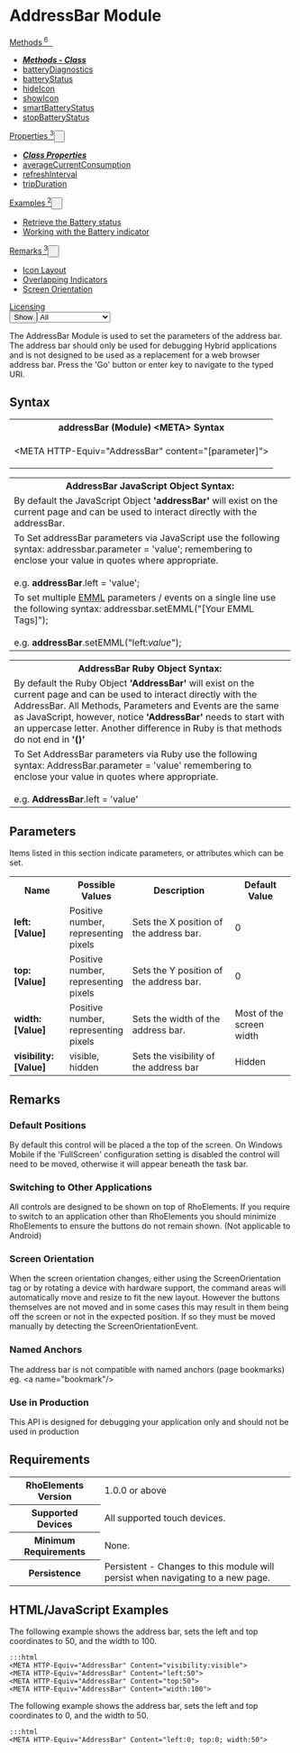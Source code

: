 # AddressBar Module
<div class="btn-group"><a href="#Methods" class="btn"><i class="icon-cog"></i> Methods<sup>&nbsp;6</sub></a><a class="btn dropdown-toggle" data-toggle="dropdown" data-target="#" href="#Methods" >  <span class="caret"></span>&nbsp;</a><ul class="dropdown-menu" style="max-height: 500px;overflow: auto;"><li class="disabled"><a tabindex="-1" href="#"><b><i>Methods - Class</i></b></a><li><a href="#mbatteryDiagnostics" data-target="cMethodbatteryDiagnostics" class="autouncollapse">batteryDiagnostics</a></li><li><a href="#mbatteryStatus" data-target="cMethodbatteryStatus" class="autouncollapse">batteryStatus</a></li><li><a href="#mhideIcon" data-target="cMethodhideIcon" class="autouncollapse">hideIcon</a></li><li><a href="#mshowIcon" data-target="cMethodshowIcon" class="autouncollapse">showIcon</a></li><li><a href="#msmartBatteryStatus" data-target="cMethodsmartBatteryStatus" class="autouncollapse">smartBatteryStatus</a></li><li><a href="#mstopBatteryStatus" data-target="cMethodstopBatteryStatus" class="autouncollapse">stopBatteryStatus</a></li></li></ul></div><div class="btn-group"><a href="#Properties" class="btn"><i class="icon-list"></i> Properties<sup>&nbsp;3</sup></a><button href="#" class="btn dropdown-toggle" data-toggle="dropdown">  <span class="caret"></span>&nbsp;</button><ul class="dropdown-menu" style="max-height: 500px;overflow: auto;"><li class="disabled"><a tabindex="-1" href="#"><b><i>Class Properties</i></b></a><li><a href="#paverageCurrentConsumption" data-target="cPropertyaverageCurrentConsumption" class="autouncollapse">averageCurrentConsumption</a></li><li><a href="#prefreshInterval" data-target="cPropertyrefreshInterval" class="autouncollapse">refreshInterval</a></li><li><a href="#ptripDuration" data-target="cPropertytripDuration" class="autouncollapse">tripDuration</a></li></li></ul></div><div class="btn-group"><a href="#Examples" class="btn"><i class="icon-edit"></i> Examples<sup>&nbsp;2</sup></a><button href="#" class="btn dropdown-toggle" data-toggle="dropdown">  <span class="caret"></span>&nbsp;</button><ul class="dropdown-menu" style="max-height: 500px;overflow: auto;"><li><a href="#e0" data-target="eExample0" class="autouncollapse">Retrieve the Battery status</a></li><li><a href="#e1" data-target="eExample1" class="autouncollapse">Working with the Battery indicator</a></li></ul></div><div class="btn-group"><a href="#Remarks" class="btn"><i class="icon-warning-sign"></i> Remarks<sup>&nbsp;3</sup></a><button href="#" class="btn dropdown-toggle" data-toggle="dropdown">  <span class="caret"></span>&nbsp;</button><ul class="dropdown-menu" style="max-height: 500px;overflow: auto;"><li><a href="#r0" data-target="rRemark0" class="autouncollapse">Icon Layout</a></li><li><a href="#r1" data-target="rRemark1" class="autouncollapse">Overlapping Indicators</a></li><li><a href="#r2" data-target="rRemark2" class="autouncollapse">Screen Orientation</a></li></ul></div><div class="btn-group"><a href="#License" class="btn"><i class="icon-shopping-cart"></i> Licensing</a></div><div class="btn-group pull-right"><button class="btn dropdown-toggle" id="apiFilterBtn" data-toggle="dropdown" href="#" title="Filter Properties and Methods"><i class="icon-filter "></i>Show</button><select id="apiFilter" class="dropdown-menu apiFilter"><option value="all">All</option><option value="js">JavaScript</option><option value="ruby">Ruby</option><option value="android">Android</option><option value="ios">iOS</option><option value="wm">Windows Mobile</option><option value="wp8">Windows Phone 8</option><option value="w32">Windows Desktop</option><option value="msi">MSI Only</option></select></div><div  id="apibody" style="overflow:auto;padding-right: 5px;">

<p>The AddressBar Module is used to set the parameters of the address bar. The address bar should only be used for debugging Hybrid applications and is not designed to be used as a replacement for a web browser address bar. Press the 'Go' button or enter key to navigate to the typed URI.</p>

<h2>Syntax</h2>

<table class="re-table">
	<tr>
		<th class="tableHeading">addressBar (Module) &lt;META&gt; Syntax</th>
	</tr>
	<tr>
		<td class="clsSyntaxCells clsOddRow"><p>&lt;META HTTP-Equiv="AddressBar" content="[parameter]"&gt;</p></td>
	</tr>
</table>

<table class="re-table">
	<tr>
		<th class="tableHeading">AddressBar JavaScript Object Syntax:</th>
	</tr>
	<tr>
		<td class="clsSyntaxCells clsOddRow">
			By default the JavaScript Object <b>'addressBar'</b> will exist on the current page and can be used to interact directly with the addressBar.
		</td>
	</tr>
	<tr>
		<td class="clsSyntaxCells clsEvenRow">
			To Set addressBar parameters via JavaScript use the following syntax: addressbar.parameter = 'value'; remembering to enclose your value in quotes where appropriate.
			<br/><br/>
			e.g. <b>addressBar</b>.left = 'value';
		</td>
	</tr>
	<tr>
		<td class="clsSyntaxCells clsOddRow">
			To set multiple <a href="/rhoelements/EMMLOverview">EMML</a> parameters / events on a single line use the following syntax: addressbar.setEMML("[Your EMML Tags]");
			<br/><br/>
			e.g. <b>addressBar</b>.setEMML("left:<i>value</i>");
		</td>
	</tr>
</table>

<table class="re-table">
	<tr>
		<th class="tableHeading">AddressBar Ruby Object Syntax:</th>
	</tr>
	<tr>
		<td class="clsSyntaxCells clsOddRow">
			By default the Ruby Object <b>'AddressBar'</b> will exist on the current page and can be used to interact directly with the AddressBar. All Methods, Parameters and Events are the same as JavaScript, however, notice <b>'AddressBar'</b> needs to start with an uppercase letter. Another difference in Ruby is that methods do not end in <b>'()'</b>
		</td>
	</tr>
	<tr>
		<td class="clsSyntaxCells clsEvenRow">
			To Set AddressBar parameters via Ruby use the following syntax: AddressBar.parameter = 'value' remembering to enclose your value in quotes where appropriate.
			<br/><br/>
			e.g. <b>AddressBar</b>.left = 'value'
		</td>
	</tr>
</table>

## Parameters
Items listed in this section indicate parameters, or attributes which can be set.

<table class="re-table"><col width="20%"/><col width="20%"/><col width="38%"/><col width="22%"/>
	<tr>
		<th class="tableHeading">Name</th>
		<th class="tableHeading">Possible Values</th>
		<th class="tableHeading">Description</th>
		<th class="tableHeading">Default Value</th>
	</tr>
	<tr>
		<td class="clsSyntaxCells clsOddRow"><b>left:[Value]</b></td>
		<td class="clsSyntaxCells clsOddRow">Positive number, representing pixels</td>
		<td class="clsSyntaxCells clsOddRow">Sets the X position of the address bar.</td>
		<td class="clsSyntaxCells clsOddRow">0</td></tr><tr><td class="clsSyntaxCells clsEvenRow"><b>top:[Value]</b></td>
		<td class="clsSyntaxCells clsEvenRow">Positive number, representing pixels</td>
		<td class="clsSyntaxCells clsEvenRow">Sets the Y position of the address bar.</td>
		<td class="clsSyntaxCells clsEvenRow">0</td></tr><tr><td class="clsSyntaxCells clsOddRow"><b>width:[Value]</b></td>
		<td class="clsSyntaxCells clsOddRow">Positive number, representing pixels</td>
		<td class="clsSyntaxCells clsOddRow">Sets the width of the address bar.</td>
		<td class="clsSyntaxCells clsOddRow">Most of the screen width</td>
	</tr>
	<tr>
		<td class="clsSyntaxCells clsEvenRow"><b>visibility:[Value]</b></td>
		<td class="clsSyntaxCells clsEvenRow">visible, hidden</td>
		<td class="clsSyntaxCells clsEvenRow">Sets the visibility of the address bar</td>
		<td class="clsSyntaxCells clsEvenRow">Hidden</td>
	</tr>
</table>

## Remarks
### Default Positions
By default this control will be placed a the top of the screen. On Windows Mobile if the 'FullScreen' configuration setting is disabled the control will need to be moved, otherwise it will appear beneath the task bar.

### Switching to Other Applications
All controls are designed to be shown on top of RhoElements. If you require to switch to an application other than RhoElements you should minimize RhoElements to ensure the buttons do not remain shown. (Not applicable to Android)

### Screen Orientation
When the screen orientation changes, either using the ScreenOrientation tag or by rotating a device with hardware support, the command areas will automatically move and resize to fit the new layout. However the buttons themselves are not moved and in some cases this may result in them being off the screen or not in the expected position. If so they must be moved manually by detecting the ScreenOrientationEvent.

### Named Anchors
The address bar is not compatible with named anchors (page bookmarks) eg. &lt;a name="bookmark"/&gt;

### Use in Production
This API is designed for debugging your application only and should not be used in production

## Requirements

<table class="re-table">
	<tr>
		<th class="tableHeading">RhoElements Version</th>
		<td class="clsSyntaxCell clsEvenRow">1.0.0 or above</td>
	</tr>
	<tr>
		<th class="tableHeading">Supported Devices</th>
		<td class="clsSyntaxCell clsOddRow">All supported touch devices.</td>
	</tr>
	<tr>
		<th class="tableHeading">Minimum Requirements</th>
		<td class="clsSyntaxCell clsOddRow">None.</td>
	</tr>
	<tr>
		<th class="tableHeading">Persistence</th>
		<td class="clsSyntaxCell clsEvenRow">Persistent - Changes to this module will persist when navigating to a new page.</td>
	</tr>
</table>

## HTML/JavaScript Examples
The following example shows the address bar, sets the left and top coordinates to 50, and the width to 100.

	:::html
	<META HTTP-Equiv="AddressBar" Content="visibility:visible">
	<META HTTP-Equiv="AddressBar" Content="left:50">
	<META HTTP-Equiv="AddressBar" Content="top:50">
	<META HTTP-Equiv="AddressBar" Content="width:100">

The following example shows the address bar, sets the left and top coordinates to 0, and the width to 50.

	:::html
	<META HTTP-Equiv="AddressBar" Content="left:0; top:0; width:50">